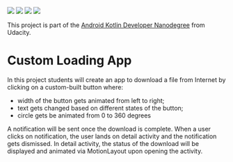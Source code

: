 ![](screenshots/Screenshot_20230116_125318.png)
![](screenshots/Screenshot_20230116_125330.png)
![](screenshots/Screenshot_20230116_125259.png)
![](screenshots/Screenshot_20230116_125351.png)

This project is part of the [Android Kotlin Developer Nanodegree](https://github.com/eslammongy/Custom-Downloading-App) from Udacity. 

# Custom Loading App

In this project students will create an app to download a file from Internet by clicking on a custom-built button where:
- width of the button gets animated from left to right;
- text gets changed based on different states of the button;
- circle gets be animated from 0 to 360 degrees

A notification will be sent once the download is complete. When a user clicks on notification, the user lands on detail activity and the notification gets dismissed. In detail activity, the status of the download will be displayed and animated via MotionLayout upon opening the activity.
